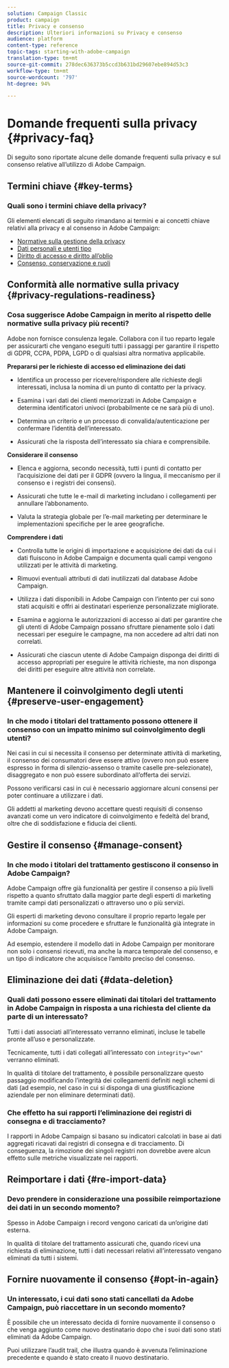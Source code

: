 ```yaml
---
solution: Campaign Classic
product: campaign
title: Privacy e consenso
description: Ulteriori informazioni su Privacy e consenso
audience: platform
content-type: reference
topic-tags: starting-with-adobe-campaign
translation-type: tm+mt
source-git-commit: 278dec636373b5ccd3b631bd29607ebe894d53c3
workflow-type: tm+mt
source-wordcount: '797'
ht-degree: 94%

---
```



# Domande frequenti sulla privacy {#privacy-faq}

Di seguito sono riportate alcune delle domande frequenti sulla privacy e sul consenso relative all’utilizzo di Adobe Campaign.

## Termini chiave {#key-terms}

### Quali sono i termini chiave della privacy?

Gli elementi elencati di seguito rimandano ai termini e ai concetti chiave relativi alla privacy e al consenso in Adobe Campaign:

* [Normative sulla gestione della privacy](../../platform/using/privacy-management.md#privacy-management-regulations)
* [Dati personali e utenti tipo](../../platform/using/privacy-and-recommendations.md#personal-data)
* [Diritto di accesso e diritto all’oblio](../../platform/using/privacy-management.md#right-access-forgotten)
* [Consenso, conservazione e ruoli](../../platform/using/privacy-management.md#consent-retention-roles)

## Conformità alle normative sulla privacy {#privacy-regulations-readiness}

### Cosa suggerisce Adobe Campaign in merito al rispetto delle normative sulla privacy più recenti?

 Adobe non fornisce consulenza legale. Collabora con il tuo reparto legale per assicurarti che vengano eseguiti tutti i passaggi per garantire il rispetto di GDPR, CCPA, PDPA, LGPD o di qualsiasi altra normativa applicabile.

**Prepararsi per le richieste di accesso ed eliminazione dei dati**

* Identifica un processo per ricevere/rispondere alle richieste degli interessati, inclusa la nomina di un punto di contatto per la privacy.

* Esamina i vari dati dei clienti memorizzati in Adobe Campaign e determina identificatori univoci (probabilmente ce ne sarà più di uno).

* Determina un criterio e un processo di convalida/autenticazione per confermare l’identità dell’interessato.

* Assicurati che la risposta dell’interessato sia chiara e comprensibile.

**Considerare il consenso**

* Elenca e aggiorna, secondo necessità, tutti i punti di contatto per l’acquisizione dei dati per il GDPR (ovvero la lingua, il meccanismo per il consenso e i registri dei consensi).

* Assicurati che tutte le e-mail di marketing includano i collegamenti per annullare l’abbonamento.

* Valuta la strategia globale per l’e-mail marketing per determinare le implementazioni specifiche per le aree geografiche.

**Comprendere i dati**

* Controlla tutte le origini di importazione e acquisizione dei dati da cui i dati fluiscono in Adobe Campaign e documenta quali campi vengono utilizzati per le attività di marketing.

* Rimuovi eventuali attributi di dati inutilizzati dal database Adobe Campaign.

* Utilizza i dati disponibili in Adobe Campaign con l’intento per cui sono stati acquisiti e offri ai destinatari esperienze personalizzate migliorate.

* Esamina e aggiorna le autorizzazioni di accesso ai dati per garantire che gli utenti di Adobe Campaign possano sfruttare pienamente solo i dati necessari per eseguire le campagne, ma non accedere ad altri dati non correlati.

* Assicurati che ciascun utente di Adobe Campaign disponga dei diritti di accesso appropriati per eseguire le attività richieste, ma non disponga dei diritti per eseguire altre attività non correlate.

## Mantenere il coinvolgimento degli utenti {#preserve-user-engagement}

### In che modo i titolari del trattamento possono ottenere il consenso con un impatto minimo sul coinvolgimento degli utenti?

Nei casi in cui si necessita il consenso per determinate attività di marketing, il consenso dei consumatori deve essere attivo (ovvero non può essere espresso in forma di silenzio-assenso o tramite caselle pre-selezionate), disaggregato e non può essere subordinato all’offerta dei servizi.

Possono verificarsi casi in cui è necessario aggiornare alcuni consensi per poter continuare a utilizzare i dati.

Gli addetti al marketing devono accettare questi requisiti di consenso avanzati come un vero indicatore di coinvolgimento e fedeltà del brand, oltre che di soddisfazione e fiducia dei clienti.

## Gestire il consenso {#manage-consent}

### In che modo i titolari del trattamento gestiscono il consenso in Adobe Campaign?

 Adobe Campaign offre già funzionalità per gestire il consenso a più livelli rispetto a quanto sfruttato dalla maggior parte degli esperti di marketing tramite campi dati personalizzati o attraverso uno o più servizi.

Gli esperti di marketing devono consultare il proprio reparto legale per informazioni su come procedere e sfruttare le funzionalità già integrate in Adobe Campaign.

Ad esempio, estendere il modello dati in Adobe Campaign per monitorare non solo i consensi ricevuti, ma anche la marca temporale del consenso, e un tipo di indicatore che acquisisce l’ambito preciso del consenso.

## Eliminazione dei dati {#data-deletion}

### Quali dati possono essere eliminati dai titolari del trattamento in Adobe Campaign in risposta a una richiesta del cliente da parte di un interessato?

Tutti i dati associati all’interessato verranno eliminati, incluse le tabelle pronte all’uso e personalizzate.

Tecnicamente, tutti i dati collegati all’interessato con `integrity="own"` verranno eliminati.

In qualità di titolare del trattamento, è possibile personalizzare questo passaggio modificando l’integrità dei collegamenti definiti negli schemi di dati (ad esempio, nel caso in cui si disponga di una giustificazione aziendale per non eliminare determinati dati).

### Che effetto ha sui rapporti l’eliminazione dei registri di consegna e di tracciamento?

I rapporti in Adobe Campaign si basano su indicatori calcolati in base ai dati aggregati ricavati dai registri di consegna e di tracciamento. Di conseguenza, la rimozione dei singoli registri non dovrebbe avere alcun effetto sulle metriche visualizzate nei rapporti.

## Reimportare i dati {#re-import-data}

### Devo prendere in considerazione una possibile reimportazione dei dati in un secondo momento?

Spesso in Adobe Campaign i record vengono caricati da un’origine dati esterna.

In qualità di titolare del trattamento assicurati che, quando ricevi una richiesta di eliminazione, tutti i dati necessari relativi all’interessato vengano eliminati da tutti i sistemi.

## Fornire nuovamente il consenso {#opt-in-again}

### Un interessato, i cui dati sono stati cancellati da Adobe Campaign, può riaccettare in un secondo momento?

È possibile che un interessato decida di fornire nuovamente il consenso o che venga aggiunto come nuovo destinatario dopo che i suoi dati sono stati eliminati da Adobe Campaign.

Puoi utilizzare l’audit trail, che illustra quando è avvenuta l’eliminazione precedente e quando è stato creato il nuovo destinatario.